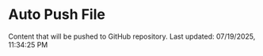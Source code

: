 # Auto Push File

Content that will be pushed to GitHub repository.
Last updated: 07/19/2025, 11:34:25 PM